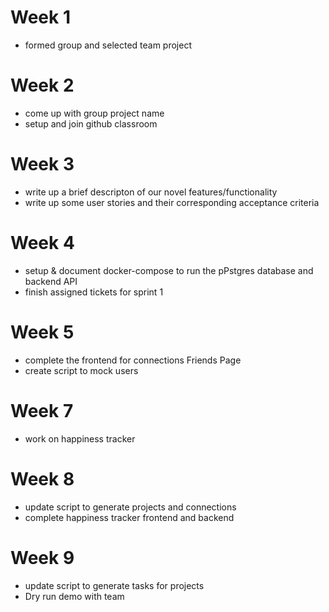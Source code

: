 # Week 1
* formed group and selected team project

# Week 2
* come up with group project name
* setup and join github classroom

# Week 3
* write up a brief descripton of our novel features/functionality
* write up some user stories and their corresponding acceptance criteria

# Week 4
* setup & document docker-compose to run the pPstgres database and backend API
* finish assigned tickets for sprint 1

# Week 5
* complete the frontend for connections Friends Page 
* create script to mock users 

# Week 7
* work on happiness tracker

# Week 8
* update script to generate projects and connections
* complete happiness tracker frontend and backend

# Week 9
* update script to generate tasks for projects
* Dry run demo with team
